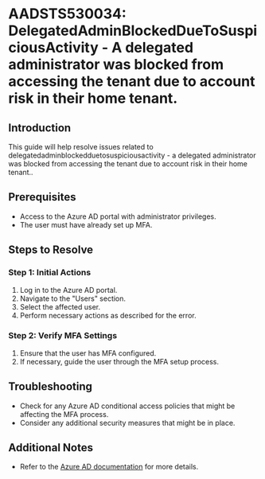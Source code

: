 # AADSTS530034: DelegatedAdminBlockedDueToSuspiciousActivity - A delegated administrator was blocked from accessing the tenant due to account risk in their home tenant.

## Introduction
This guide will help resolve issues related to delegatedadminblockedduetosuspiciousactivity - a delegated administrator was blocked from accessing the tenant due to account risk in their home tenant..

## Prerequisites
- Access to the Azure AD portal with administrator privileges.
- The user must have already set up MFA.

## Steps to Resolve

### Step 1: Initial Actions
1. Log in to the Azure AD portal.
2. Navigate to the "Users" section.
3. Select the affected user.
4. Perform necessary actions as described for the error.

### Step 2: Verify MFA Settings
1. Ensure that the user has MFA configured.
2. If necessary, guide the user through the MFA setup process.

## Troubleshooting
- Check for any Azure AD conditional access policies that might be affecting the MFA process.
- Consider any additional security measures that might be in place.

## Additional Notes
- Refer to the [Azure AD documentation](https://learn.microsoft.com/en-us/azure/active-directory/) for more details.

